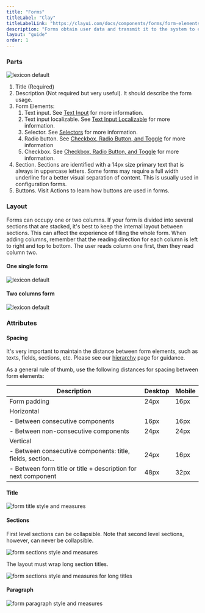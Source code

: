 ```yaml
---
title: "Forms"
titleLabel: "Clay"
titleLabelLink: "https://clayui.com/docs/components/forms/form-elements.html"
description: "Forms obtain user data and transmit it to the system to either store the data, produce an action, or both."
layout: "guide"
order: 1
---
```




### Parts

![lexicon default](../../../images/FormParts.jpg)

1. Title (Required)
2. Description (Not required but very useful). It should describe the form usage.
3. Form Elements:
	1. Text input. See [Text Input](./text_input.html) for more information. 
	2. Text input localizable. See [Text Input Localizable](./text_input_localizable.html) for more information.
	3. Selector. See [Selectors](./selector.html) for more information. 
	4. Radio button. See [Checkbox, Radio Button, and Toggle](./radio_check_toggle.html) for more information
	5. Checkbox. See [Checkbox, Radio Button, and Toggle](./radio_check_toggle.html) for more information. 	
4. Section. Sections are identified with a 14px size primary text that is always in uppercase letters. Some forms may require a full width underline for a better visual separation of content. This is usually used in configuration forms.
5. Buttons. Visit Actions to learn how buttons are used in forms.


### Layout 
Forms can occupy one or two columns. If your form is divided into several sections that are stacked, it's best to keep the internal layout between sections. This can affect the experience of filling the whole form.
When adding columns, remember that the reading direction for each column is left to right and top to bottom. The user reads column one first, then they read column two.

#### One single form

![lexicon default](../../../images/Form1Column.jpg)

#### Two columns form

![lexicon default](../../../images/Form2Columns.jpg)

### Attributes

#### Spacing

It's very important to maintain the distance between form elements, such as texts, fields, sections, etc. Please see our [hierarchy](./formsHierarchy.html) page for guidance.

As a general rule of thumb, use the following distances for spacing between form elements:

| Description | Desktop | Mobile |
| --- | --- | --- | 
| Form padding | 24px | 16px |
| Horizontal |  |  |
| - Between consecutive components | 16px | 16px |
| - Between non-consecutive components | 24px | 24px |
| Vertical |  |  |
| - Between consecutive components: title, fields, section... | 24px | 16px |
| - Between form title or title + description for next component | 48px | 32px |

#### Title

![form title style and measures](../../../images/FormTitle.jpg)

#### Sections

First level sections can be collapsible. Note that second level sections, however, can never be collapsible.

![form sections style and measures](../../../images/FormSections.jpg)

The layout must wrap long section titles.

![form sections style and measures for long titles](../../../images/FormSectionsLong.jpg)

#### Paragraph

![form paragraph style and measures](../../../images/FormParagraph.jpg)
